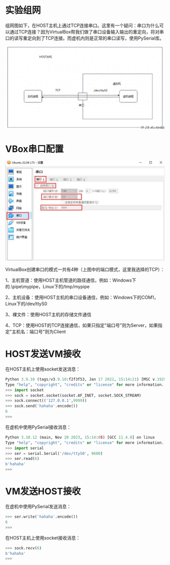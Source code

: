 # 实验组网

组网图如下，在HOST主机上通过TCP连接串口。这里有一个疑问：串口为什么可以通过TCP连接？因为VirtualBox帮我们做了串口设备输入输出的重定向，将对串口的读写重定向到了TCP连接。而虚机内则是正常的串口读写，使用PySerial库。

![](assets/20250322_234110_image.png)

# VBox串口配置

![](assets/20250322_234130_image.png)

VirtualBox创建串口的模式一共有4种（上图中的端口模式，这里我选择的TCP）：

1、主机管道：使用HOST主机管道的路径通信，例如：Windows下的\.\pipe\mypipe，Linux下的/tmp/mypipe

2、主机设备：使用HOST主机的串口设备通信，例如：Windows下的COM1，Linux下的/dev/ttyS0

3、裸文件：使用HOST主机的存储文件通信

4、TCP：使用HOST的TCP连接通信，如果只指定"端口号"则为Server，如果指定"主机名：端口号"则为Client

# HOST发送VM接收

在HOST主机上使用socket发送消息：

```python
Python 3.9.10 (tags/v3.9.10:f2f3f53, Jan 17 2022, 15:14:21) [MSC v.1929 64 bit (AMD64)] on win32
Type "help", "copyright", "credits" or "license" for more information.
>>> import socket
>>> sock = socket.socket(socket.AF_INET, socket.SOCK_STREAM)
>>> sock.connect(('127.0.0.1',9999))
>>> sock.send('hahaha'.encode())
6
>>>
```

在虚机中使用PySerial接收消息：

```python
Python 3.10.12 (main, Nov 20 2023, 15:14:05) [GCC 11.4.0] on linux
Type "help", "copyright", "credits" or "license" for more information.
>>> import serial
>>> ser = serial.Serial('/dev/ttyS0', 9600)
>>> ser.read(6)
b'hahaha'
>>>
```

# VM发送HOST接收

在虚机中使用PySerial发送消息：

```python
>>> ser.write('hahaha'.encode())
6
>>>
```

在HOST主机上使用socket接收消息：

```python
>>> sock.recv(6)
b'hahaha'
>>>
```
